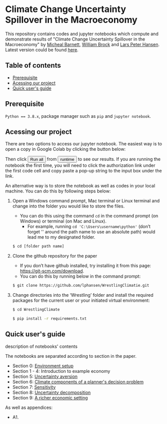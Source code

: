# Climate Change Uncertainty Spillover in the Macroeconomy
This repository contains codes and jupyter notebooks which compute and demonstrate results of "Climate Change Uncertainty Spillover in the Macroeconomy" by [Micheal Barnett][id1], [William Brock][id2] and [Lars Peter Hansen][id3]. Latest version could be found [here][id4].

[id1]: to
[id2]: https://economics.missouri.edu/people/brock
[id3]: https://larspeterhansen.org/
[id4]: https://larspeterhansen.org/research/papers/

## Table of contents
- [Prerequisite](#prerequisite)
- [Acessing our project](#acessing)
- [Quick user's guide](#quick-guide)

## <a name="prerequisite"></a>Prerequisite
`Python == 3.8.x`, package manager such as `pip` and `jupyter notebook`. 

## <a name="acessing"></a>Acessing our project
There are two options to access our jupyter notebook. The easiest way is to open a copy in Google Colab by clicking the button below:

Then click <button type = "button" name="runall">Run all</button> from <button type="runtime" name="runtime">runtime</button> to see our results. If you are running the notebook the first time, you will need to click the authorization link under the first code cell and copy paste a pop-up string to the input box under the link.

An alternative way is to store the notebook as well as codes in your local machine. You can do this by following steps below:

1.  Open a Windows command prompt, Mac terminal or Linux terminal and change into the folder you would like to store the files.
 	-  You can do this using the command `cd` in the command prompt (on Windows) or terminal (on Mac and Linux).
        - For example, running `cd 'C:\Users\username\python'` (don’t forget '' around the path name to use an absolute path) would lead me to my designated folder.
     
    ```bash
    $ cd [folder path name]
    ```

2.  Clone the github repository for the paper
    - If you don’t have github installed, try installing it from this page: https://git-scm.com/download.
    - You can do this by running below in the command prompt:
    
    ```bash
    $ git clone https://github.com/lphansen/WrestlingClimatie.git
    ```
    
3.  Change directories into the ‘Wrestling’ folder and install the required packages for the current user or your initiated virtual environment:
    
    ```bash
    $ cd WrestlingClimate
    
    $ pip install -r requirements.txt
    ```

## <a name="quick-guide"></a>Quick user's guide

description of notebooks' contents

The notebooks are separated according to section in the paper.
- Section 0: [Environment setup](sec0_Environment.ipynb)
- Section 1 - 4: Introduction to example economy
- Section 5: [Uncertainty aversion](sec5_UncertaintyAversion.ipynb)
- Section 6: [Climate components of a planner's decision problem](sec6_DecisionProblem.ipynb)
- Section 7: [Sensitivity](sec7_Sensitivity.ipynb)
- Section 8: [Uncertainty decomposition](sec8_UncertaintyDecomposition.ipynb)
- Section 9: [A richer economic setting](sec9_RicherSetting.ipynb)

As well as appendices:
- A1.
